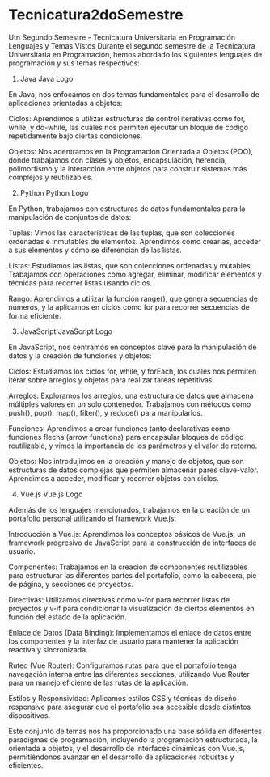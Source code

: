 # Tecnicatura2doSemestre
Utn
Segundo Semestre - Tecnicatura Universitaria en Programación
Lenguajes y Temas Vistos
Durante el segundo semestre de la Tecnicatura Universitaria en Programación, hemos abordado los siguientes lenguajes de programación y sus temas respectivos:

1. Java
Java Logo

En Java, nos enfocamos en dos temas fundamentales para el desarrollo de aplicaciones orientadas a objetos:

Ciclos: Aprendimos a utilizar estructuras de control iterativas como for, while, y do-while, las cuales nos permiten ejecutar un bloque de código repetidamente bajo ciertas condiciones.

Objetos: Nos adentramos en la Programación Orientada a Objetos (POO), donde trabajamos con clases y objetos, encapsulación, herencia, polimorfismo y la interacción entre objetos para construir sistemas más complejos y reutilizables.

2. Python
Python Logo

En Python, trabajamos con estructuras de datos fundamentales para la manipulación de conjuntos de datos:

Tuplas: Vimos las características de las tuplas, que son colecciones ordenadas e inmutables de elementos. Aprendimos cómo crearlas, acceder a sus elementos y cómo se diferencian de las listas.

Listas: Estudiamos las listas, que son colecciones ordenadas y mutables. Trabajamos con operaciones como agregar, eliminar, modificar elementos y técnicas para recorrer listas usando ciclos.

Rango: Aprendimos a utilizar la función range(), que genera secuencias de números, y la aplicamos en ciclos como for para recorrer secuencias de forma eficiente.

3. JavaScript
JavaScript Logo

En JavaScript, nos centramos en conceptos clave para la manipulación de datos y la creación de funciones y objetos:

Ciclos: Estudiamos los ciclos for, while, y forEach, los cuales nos permiten iterar sobre arreglos y objetos para realizar tareas repetitivas.

Arreglos: Exploramos los arreglos, una estructura de datos que almacena múltiples valores en un solo contenedor. Trabajamos con métodos como push(), pop(), map(), filter(), y reduce() para manipularlos.

Funciones: Aprendimos a crear funciones tanto declarativas como funciones flecha (arrow functions) para encapsular bloques de código reutilizable, y vimos la importancia de los parámetros y el valor de retorno.

Objetos: Nos introdujimos en la creación y manejo de objetos, que son estructuras de datos complejas que permiten almacenar pares clave-valor. Aprendimos a acceder, modificar y recorrer objetos con ciclos.

4. Vue.js
Vue.js Logo

Además de los lenguajes mencionados, trabajamos en la creación de un portafolio personal utilizando el framework Vue.js:

Introducción a Vue.js: Aprendimos los conceptos básicos de Vue.js, un framework progresivo de JavaScript para la construcción de interfaces de usuario.

Componentes: Trabajamos en la creación de componentes reutilizables para estructurar las diferentes partes del portafolio, como la cabecera, pie de página, y secciones de proyectos.

Directivas: Utilizamos directivas como v-for para recorrer listas de proyectos y v-if para condicionar la visualización de ciertos elementos en función del estado de la aplicación.

Enlace de Datos (Data Binding): Implementamos el enlace de datos entre los componentes y la interfaz de usuario para mantener la aplicación reactiva y sincronizada.

Ruteo (Vue Router): Configuramos rutas para que el portafolio tenga navegación interna entre las diferentes secciones, utilizando Vue Router para un manejo eficiente de las rutas de la aplicación.

Estilos y Responsividad: Aplicamos estilos CSS y técnicas de diseño responsive para asegurar que el portafolio sea accesible desde distintos dispositivos.

Este conjunto de temas nos ha proporcionado una base sólida en diferentes paradigmas de programación, incluyendo la programación estructurada, la orientada a objetos, y el desarrollo de interfaces dinámicas con Vue.js, permitiéndonos avanzar en el desarrollo de aplicaciones robustas y eficientes.
